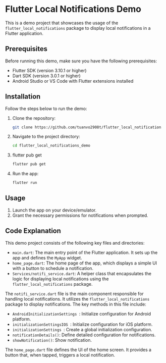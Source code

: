 # Flutter Local Notifications Demo

This is a demo project that showcases the usage of the `flutter_local_notifications` package to display local notifications in a Flutter application.

## Prerequisites

Before running this demo, make sure you have the following prerequisites:

- Flutter SDK (version 3.10.1 or higher)
- Dart SDK (version 3.0.1 or higher)
- Android Studio or VS Code with Flutter extensions installed

## Installation

Follow the steps below to run the demo:

1. Clone the repository:
   ```bash
   git clone https://github.com/tuanvo2908t/flutter_local_notifications_demo.git
2. Navigate to the project directory:
   ```bash
   cd flutter_local_notifications_demo
3. flutter pub get
   ```bash
   flutter pub get
4. Run the app:
   ```bash
   flutter run
   
## Usage
1. Launch the app on your device/emulator.
2. Grant the necessary permissions for notifications when prompted.


## Code Explanation

This demo project consists of the following key files and directories:

- `main.dart`: The main entry point of the Flutter application. It sets up the app and defines the `MyApp` widget.
- `home_page.dart`: The home page of the app, which displays a simple UI with a button to schedule a notification.
- `Services/notifi_service.dart`: A helper class that encapsulates the logic for displaying local notifications using the `flutter_local_notifications` package.


The `notifi_service.dart` file is the main component responsible for handling local notifications. It utilizes the `flutter_local_notifications` package to display notifications. The key methods in this file include:

- `AndroidInitializationSettings `: Initialize configuration for Android platform.
- `initializationSettingsIOS `: Initialize configuration for iOS platform.
- `initializationSettings `: Create a global initialization configuration.
- `notificationDetails()`: Define detailed configuration for notifications.
- `showNotification()`: Show notification.

The `home_page.dart` file defines the UI of the home screen. It provides a button that, when tapped, triggers a local notification.


